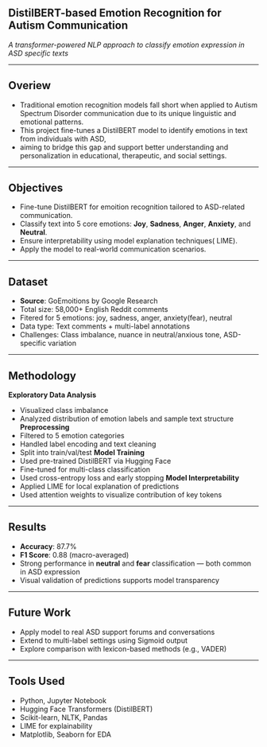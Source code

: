 ## DistilBERT-based Emotion Recognition for Autism Communication 
*A transformer-powered NLP approach to classify emotion expression in ASD specific texts*

---

## Overiew 
- Traditional emotion recognition models fall short when applied to Autism Spectrum Disorder communication due to its unique linguistic and emotional patterns.
- This project fine-tunes a DistilBERT model to identify emotions in text from individuals with ASD,
- aiming to bridge this gap and support better understanding and personalization in educational, therapeutic, and social settings.

---

## Objectives
- Fine-tune DistilBERT for emoition recognition tailored to ASD-related communication.
- Classify text into 5 core emotions: **Joy**, **Sadness**, **Anger**, **Anxiety**, and **Neutral**.
- Ensure interpretability using model explanation techniques( LIME).
- Apply the model to real-world communication scenarios.

---

## Dataset
- **Source**: GoEmoitions by Google Research
- Total size: 58,000+ English Reddit comments
- Fitered for 5 emotions: joy, sadness, anger, anxiety(fear), neutral
- Data type: Text comments + multi-label annotations
- Challenges: Class imbalance, nuance in neutral/anxious tone, ASD-specific variation

---
## Methodology 

**Exploratory Data Analysis**
- Visualized class imbalance
- Analyzed distribution of emotion labels and sample text structure
**Preprocessing**
- Filtered to 5 emotion categories
- Handled label encoding and text cleaning
- Split into train/val/test
**Model Training**
- Used pre-trained DistilBERT via Hugging Face
- Fine-tuned for multi-class classification
- Used cross-entropy loss and early stopping
**Model Interpretability**
- Applied LIME for local explanation of predictions
- Used attention weights to visualize contribution of key tokens

---

## Results 
- **Accuracy**: 87.7%  
- **F1 Score**: 0.88 (macro-averaged)  
- Strong performance in **neutral** and **fear** classification — both common in ASD expression  
- Visual validation of predictions supports model transparency  

---

## Future Work
- Apply model to real ASD support forums and conversations  
- Extend to multi-label settings using Sigmoid output  
- Explore comparison with lexicon-based methods (e.g., VADER)
  
---
## Tools Used
- Python, Jupyter Notebook  
- Hugging Face Transformers (DistilBERT)  
- Scikit-learn, NLTK, Pandas  
- LIME for explainability  
- Matplotlib, Seaborn for EDA
  
